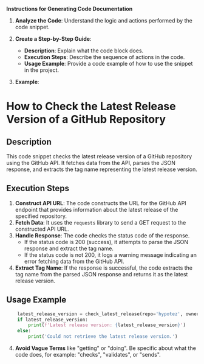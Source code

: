 **Instructions for Generating Code Documentation**

1. **Analyze the Code**: Understand the logic and actions performed by the code snippet.

2. **Create a Step-by-Step Guide**:
    - **Description**: Explain what the code block does.
    - **Execution Steps**: Describe the sequence of actions in the code.
    - **Usage Example**: Provide a code example of how to use the snippet in the project.

3. **Example**:

How to Check the Latest Release Version of a GitHub Repository
=========================================================================================

Description
-------------------------
This code snippet checks the latest release version of a GitHub repository using the GitHub API. It fetches data from the API, parses the JSON response, and extracts the tag name representing the latest release version.

Execution Steps
-------------------------
1. **Construct API URL**: The code constructs the URL for the GitHub API endpoint that provides information about the latest release of the specified repository.
2. **Fetch Data**: It uses the `requests` library to send a GET request to the constructed API URL.
3. **Handle Response**: The code checks the status code of the response. 
    - If the status code is 200 (success), it attempts to parse the JSON response and extract the tag name. 
    - If the status code is not 200, it logs a warning message indicating an error fetching data from the GitHub API.
4. **Extract Tag Name**: If the response is successful, the code extracts the tag name from the parsed JSON response and returns it as the latest release version.

Usage Example
-------------------------

```python
    latest_release_version = check_latest_release(repo='hypotez', owner='hypotez')
    if latest_release_version:
        print(f'Latest release version: {latest_release_version}')
    else:
        print('Could not retrieve the latest release version.')
```

4. **Avoid Vague Terms** like "getting" or "doing". Be specific about what the code does, for example: "checks", "validates", or "sends".